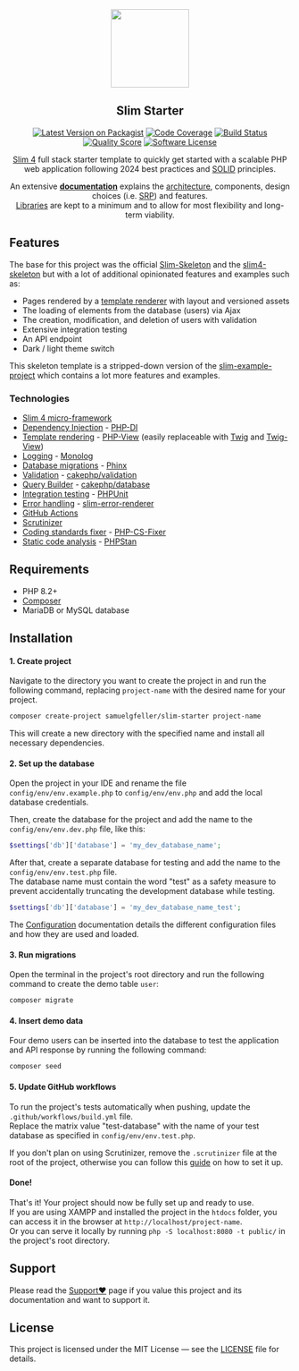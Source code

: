 <div align="center">
<a href="https://github.com/samuelgfeller/slim-starter">
<img src="https://github.com/samuelgfeller/slim-example-project/assets/31797204/8e39b63f-adbf-443c-8ed9-dc5924fd4e0c" width="140">  
</a>
<h2>Slim Starter</h2>

[![Latest Version on Packagist](https://img.shields.io/github/release/samuelgfeller/slim-starter.svg)](https://packagist.org/packages/slim-starter)
[![Code Coverage](https://scrutinizer-ci.com/g/samuelgfeller/slim-starter/badges/coverage.png?b=master)](https://scrutinizer-ci.com/g/samuelgfeller/slim-starter/?branch=master)
[![Build Status](https://scrutinizer-ci.com/g/samuelgfeller/slim-starter/badges/build.png?b=master)](https://scrutinizer-ci.com/g/samuelgfeller/slim-starter/build-status/master)
[![Quality Score](https://img.shields.io/scrutinizer/quality/g/samuelgfeller/slim-starter.svg)](https://scrutinizer-ci.com/g/samuelgfeller/slim-starter/?branch=master)
[![Software License](https://img.shields.io/badge/license-MIT-brightgreen.svg)](LICENSE)

[Slim 4](https://www.slimframework.com/) full stack starter template to
quickly get started with a scalable PHP web application following 2024 best practices and
[SOLID](https://en.wikipedia.org/wiki/SOLID) principles.

An extensive [**documentation**](https://github.com/samuelgfeller/slim-example-project/wiki) explains
the [architecture](https://github.com/samuelgfeller/slim-example-project/wiki/Architecture), components,
design choices (i.e. 
[SRP](https://github.com/samuelgfeller/slim-example-project/wiki/Single-Responsibility-Principle-(SRP)))
and features.  
[Libraries](https://github.com/samuelgfeller/slim-example-project/wiki/Libraries-and-Framework)
are kept to a minimum and to allow for most flexibility and long-term viability.

</div>

## Features

The base for this project was the official
[Slim-Skeleton](https://github.com/slimphp/Slim-Skeleton) and
the [slim4-skeleton](https://github.com/odan/slim4-skeleton)
but with a lot of additional opinionated
features and examples such as:

* Pages rendered by a [template renderer](https://github.com/samuelgfeller/slim-example-project/wiki/Template-rendering) 
with layout and versioned assets
* The loading of elements from the database (users) via Ajax
* The creation, modification, and deletion of users with validation
* Extensive integration testing
* An API endpoint
* Dark / light theme switch

This skeleton template is a stripped-down version of the
[slim-example-project](https://github.com/samuelgfeller/slim-example-project) which contains 
a lot more features and examples.

### Technologies

* [Slim 4 micro-framework](https://github.com/slimphp/Slim)
* [Dependency Injection](https://github.com/samuelgfeller/slim-example-project/wiki/Dependency-Injection) - [PHP-DI](https://php-di.org/)
* [Template rendering](https://github.com/samuelgfeller/slim-example-project/wiki/Template-rendering) - [PHP-View](https://github.com/slimphp/PHP-View)
(easily replaceable with [Twig](https://twig.symfony.com/) and [Twig-View](https://github.com/slimphp/Twig-View))
* [Logging](https://github.com/samuelgfeller/slim-example-project/wiki/Logging) - [Monolog](https://github.com/Seldaek/monolog)
* [Database migrations](https://github.com/samuelgfeller/slim-example-project/wiki/Database-Migrations) - [Phinx](https://phinx.org/)
* [Validation](https://github.com/samuelgfeller/slim-example-project/wiki/Validation) - [cakephp/validation](https://book.cakephp.org/4/en/core-libraries/validation.html)
* [Query Builder](https://github.com/samuelgfeller/slim-example-project/wiki/Repository-and-Query-Builder) - [cakephp/database](https://book.cakephp.org/5/en/orm/query-builder.html)
* [Integration testing](https://github.com/samuelgfeller/slim-example-project/wiki/Writing-Tests) - [PHPUnit](https://github.com/sebastianbergmann/phpunit/)
* [Error handling](https://github.com/samuelgfeller/slim-example-project/wiki/Error-Handling) - [slim-error-renderer](https://github.com/samuelgfeller/slim-error-renderer)
* [GitHub Actions](https://github.com/samuelgfeller/slim-example-project/wiki/GitHub-Actions)
* [Scrutinizer](https://github.com/samuelgfeller/slim-example-project/wiki/How-to-set-up-Scrutinizer)
* [Coding standards fixer](https://github.com/samuelgfeller/slim-example-project/wiki/Coding-Standards-Fixer) - [PHP-CS-Fixer](https://github.com/PHP-CS-Fixer/PHP-CS-Fixer)
* [Static code analysis](https://github.com/samuelgfeller/slim-example-project/wiki/PHPStan-Static-Code-Analysis) - [PHPStan](https://github.com/phpstan/phpstan)

## Requirements
* PHP 8.2+
* [Composer](https://github.com/samuelgfeller/slim-example-project/wiki/Composer)
* MariaDB or MySQL database

## Installation
#### 1. Create project
Navigate to the directory you want to create the project in and run the following 
command, replacing `project-name` with the desired name for your project.
```bash
composer create-project samuelgfeller/slim-starter project-name
```
This will create a new directory with the specified name and install all 
necessary dependencies.

#### 2. Set up the database
Open the project in your IDE and rename the file `config/env/env.example.php` to `config/env/env.php` 
and add the local database credentials.  

Then, create the database for the project and add the name to the `config/env/env.dev.php` 
file, like this:
```php
$settings['db']['database'] = 'my_dev_database_name';
```
After that, create a separate database for testing and add the name to the `config/env/env.test.php` 
file.   
The database name must contain the word "test" as a safety measure to prevent 
accidentally truncating the development database while testing.
```php
$settings['db']['database'] = 'my_dev_database_name_test';
```

The [Configuration](https://github.com/samuelgfeller/slim-example-project/wiki/Configuration) 
documentation details the different configuration files and how they are used and loaded. 

#### 3. Run migrations
Open the terminal in the project's root directory and run the following command to create the 
demo table `user`:
```bash
composer migrate
```

#### 4. Insert demo data
Four demo users can be inserted into the database to test the application and API response by
running the following command:

```bash
composer seed
```

#### 5. Update GitHub workflows

To run the project's tests automatically when pushing, update the 
`.github/workflows/build.yml` file.   
Replace the matrix value "test-database" with the name of 
your test database as specified in `config/env/env.test.php`.

If you don't plan on using Scrutinizer, remove the `.scrutinizer` file at the root of the project,
otherwise you can follow this
[guide](https://github.com/samuelgfeller/slim-example-project/wiki/How-to-set-up-Scrutinizer)
on how to set it up.

#### Done!
That's it! Your project should now be fully set up and ready to use.  
If you are using XAMPP and installed the project in the `htdocs` folder, you can access it 
in the browser at `http://localhost/project-name`.  
Or you can serve it locally by running `php -S localhost:8080 -t public/` in the project's root 
directory.

## Support

Please read the [Support❤️](https://github.com/samuelgfeller/slim-example-project/wiki/Support❤️) page
if you value this project and its documentation and want to support it.

## License

This project is licensed under the MIT License — see the
[LICENSE](https://github.com/samuelgfeller/slim-example-project/blob/master/LICENSE) file for details.
